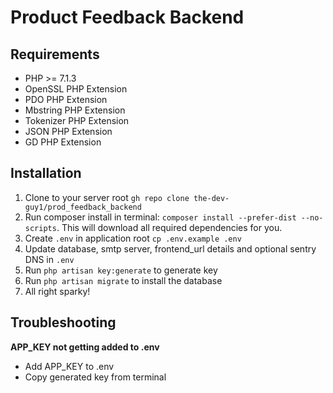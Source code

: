 # Product Feedback Backend 

## Requirements
- PHP >= 7.1.3
- OpenSSL PHP Extension
- PDO PHP Extension
- Mbstring PHP Extension
- Tokenizer PHP Extension
- JSON PHP Extension
- GD PHP Extension

##  Installation
1. Clone to your server root `gh repo clone the-dev-guy1/prod_feedback_backend`
2. Run composer install in terminal: `composer install --prefer-dist --no-scripts`. This will download all required dependencies for you.
3. Create `.env` in application root 
```cp .env.example .env```
4. Update database, smtp server, frontend_url details and optional sentry DNS in `.env`
5. Run `php artisan key:generate` to generate key
6. Run `php artisan migrate` to install the database
7. All right sparky! 


## Troubleshooting

**APP_KEY not getting added to .env**
- Add APP_KEY to .env
- Copy generated key from terminal
